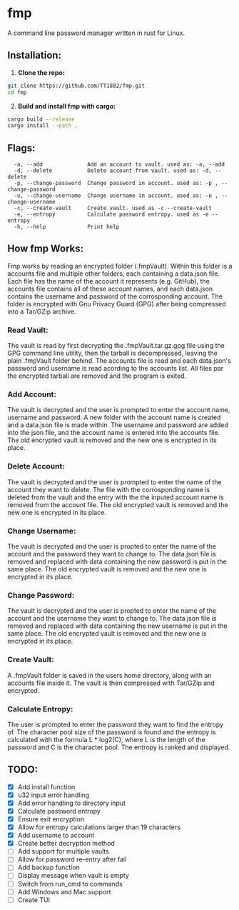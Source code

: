 # fmp

A command line password manager written in rust for Linux.

## Installation:
1. **Clone the repo:**
```bash
git clone https://github.com/TT1882/fmp.git
cd fmp
```
2. **Build and install fmp with cargo:**
```bash
cargo build --release
cargo install --path .
```

## Flags:
```flags
  -a, --add              Add an account to vault. used as: -a, --add
  -d, --delete           Delete account from vault. used as: -d, --delete
  -p, --change-password  Change password in account. used as: -p , --change-password
  -u, --change-username  Change username in account. used as: -u , --change-username
  -c, --create-vault     Create vault. used as -c --create-vault
  -e, --entropy          Calculate password entropy. used as -e --entropy
  -h, --help             Print help
```
###

## How fmp Works:
Fmp works by reading an encrypted folder (.fmpVault). Within this folder is a accounts file and multiple other folders, each containing a data.json file. Each file has the name of the account it represents (e.g. GitHub), the accounts file contains all of these account names, and each data.json contains the username and password of the corrosponding account. The folder is encrypted with Gnu Privacy Guard (GPG) after being compressed into a Tar/GZip archive.
### Read Vault:
The vault is read by first decrypting the .fmpVault.tar.gz.gpg file using the GPG command line utility, then the tarball is decompressed, leaving the plain .fmpVault folder behind. The accounts file is read and each data.json's password and username is read acording to the accounts list. All files par the encrypted tarball are removed and the program is exited.
### Add Account:
The vault is decrypted and the user is prompted to enter the account name, username and password. A new folder with the account name is created and a data.json file is made within. The username and password are added into the json file, and the account name is entered into the accounts file. The old encrypted vault is removed and the new one is encrypted in its place.
### Delete Account:
The vault is decrypted and the user is prompted to enter the name of the account they want to delete. The file with the corrosponding name is deleted from the vault and the entry with the the inputed account name is removed from the account file. The old encrypted vault is removed and the new one is encrypted in its place.
### Change Username:
The vault is decrypted and the user is propted to enter the name of the account and the password they want to change to. The data.json file is removed and replaced with data containing the new password is put in the same place. The old encrypted vault is removed and the new one is encrypted in its place.
### Change Password:
The vault is decrypted and the user is propted to enter the name of the account and the username they want to change to. The data.json file is removed and replaced with data containing the new username is put in the same place. The old encrypted vault is removed and the new one is encrypted in its place.
### Create Vault:
A .fmpVault folder is saved in the users home directory, along with an accounts file inside it. The vault is then compressed with Tar/GZip and encrypted.
### Calculate Entropy:
The user is prompted to enter the password they want to find the entropy of. The character pool size of the password is found and the entropy is calculated with the formula L * log2(C), where L is the length of the password and C is the character pool. The entropy is ranked and displayed.


## TODO:
- [x] Add install function
- [x] u32 input error handling
- [x] Add error handling to directory input
- [x] Calculate password entropy
- [x] Ensure exit encryption
- [x] Allow for entropy calculations larger than 19 characters
- [x] Add username to account
- [x] Create better decryption method
- [ ] Add support for multiple vaults
- [ ] Allow for password re-entry after fail
- [ ] Add backup function
- [ ] Display message when vault is empty
- [ ] Switch from run_cmd to commands
- [ ] Add Windows and Mac support
- [ ] Create TUI

